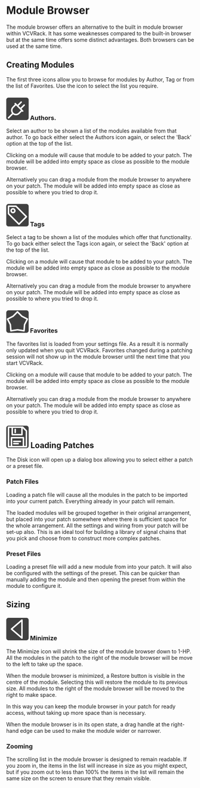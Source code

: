# Module Browser

The module browser offers an alternative to the built in module browser within VCVRack. It has some weaknesses compared to the built-in browser
but at the same time offers some distinct advantages. Both browsers can be used at the same time.

## Creating Modules

The first three icons allow you to browse for modules by Author, Tag or from the list of Favorites. Use the icon to select the list you require.

### ![](../res/plugin.svg)&nbsp;Authors.

Select an author to be shown a list of the modules available from that author. To go back either select the Authors icon again, or select
the 'Back' option at the top of the list.

Clicking on a module will cause that module to be added to your patch. The module will be added into empty space as close as possible to the 
module browser.

Alternatively you can drag a module from the module browser to anywhere on your patch. The module will be added into empty space as close as possible
to where you tried to drop it.

### ![](../res/tag.svg)&nbsp;Tags

Select a tag to be shown a list of the modules which offer that functionality. To go back either select the Tags icon again, or select
the 'Back' option at the top of the list.

Clicking on a module will cause that module to be added to your patch. The module will be added into empty space as close as possible to the 
module browser.

Alternatively you can drag a module from the module browser to anywhere on your patch. The module will be added into empty space as close as possible
to where you tried to drop it.

### ![](../res/favorite.svg)&nbsp;Favorites

The favorites list is loaded from your settings file. As a result it is normally only updated when you quit VCVRack. Favorites changed during a patching session will not show up in the module browser until the next time that you start VCVRack.

Clicking on a module will cause that module to be added to your patch. The module will be added into empty space as close as possible to the 
module browser.

Alternatively you can drag a module from the module browser to anywhere on your patch. The module will be added into empty space as close as possible
to where you tried to drop it.

## ![](../res/load.svg)&nbsp;Loading Patches

The Disk icon will open up a dialog box allowing you to select either a patch or a preset file. 

### Patch Files

Loading a patch file will cause all the modules in the patch to be imported into your current patch. Everything already in your patch will remain.

The loaded modules will be grouped together in their original arrangement, but placed into your patch somewhere where there is sufficient space for the whole arrangement. All the settings and wiring from your patch will be set-up also. This is an ideal tool for 
building a library of signal chains that you pick and choose from to construct more complex patches.

### Preset Files

Loading a preset file will add a new module from into your patch. It will also be configured with the settings of the preset. This can be quicker than manually adding the module and then opening the preset from within the module to configure it.

## Sizing

### ![](../res/min.svg)&nbsp;Minimize

The Minimize icon will shrink the size of the module browser down to 1-HP. All the modules in the patch to the right of the module browser will be move to the left to take up the space. 

When the module browser is minimized, a Restore button is visible in the centre of the module. Selecting this will restore the module to its previous size. All modules to the right of the module browser will be moved to the right to make space.

In this way you can keep the module browser in your patch for ready access, without taking up more space than is necessary.

When the module browser is in its open state, a drag handle at the right-hand edge can be used to make the module wider or narrower.

### Zooming

The scrolling list in the module browser is designed to remain readable. If you zoom in, the items in the list will increase in size as you might expect, but if you zoom out to less than 100% the items in the list will remain the same size on the screen to ensure that they remain visible.
